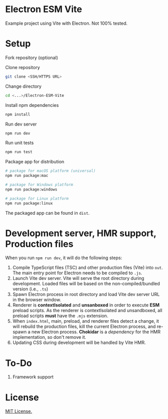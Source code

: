 # Electron ESM Vite

Example project using Vite with Electron. Not 100% tested.

# Setup

Fork repository (optional)

Clone repository

```bash
git clone <SSH/HTTPS URL>
```

Change directory

```bash
cd <...>/Electron-ESM-Vite
```

Install npm dependencies

```bash
npm install
```

Run dev server

```bash
npm run dev
```

Run unit tests

```bash
npm run test
```

Package app for distribution

```bash
# package for macOS platform (universal)
npm run package:mac

# package for Windows platform
npm run package:windows

# package for Linux platform
npm run package:linux
```

The packaged app can be found in `dist`.

# Development server, HMR support, Production files

When you run `npm run dev`, it will do the following steps:

1. Compile TypeScript files (TSC) and other production files (Vite) into `out`. The main entry point for Electron needs to be compiled to `.js`.
2. Launch Vite dev server. Vite will serve the root directory during development. Loaded files will be based on the non-compiled/bundled version (i.e., `.ts`)
3. Spawn Electron process in root directory and load Vite dev server URL in the browser window.
4. Renderer is **contextIsolated** and **unsanboxed** in order to execute **ESM** preload scripts. As the renderer is contextIsolated and unsandboxed, all preload scripts **must** have the `.mjs` extension.
5. When `index.html`, main, preload, and renderer files detect a change, it will rebuild the production files, kill the current Electron process, and re-spawn a new Electron process. **Chokidar** is a *dependency* for the HMR implementation, so don't remove it.
6. Updating CSS during development will be handled by Vite HMR.

# To-Do

1. Framework support

# License

[MIT License.](https://github.com/alexwkleung/Electron-ESM-Vite/blob/main/LICENSE)